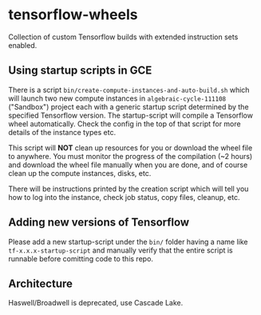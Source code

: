 # tensorflow-wheels

Collection of custom Tensorflow builds with extended instruction sets enabled.

## Using startup scripts in GCE

There is a script `bin/create-compute-instances-and-auto-build.sh` which will launch two new compute instances in `algebraic-cycle-111108` ("Sandbox") project each with a generic startup script determined by the specified Tensorflow version. The startup-script will compile a Tensorflow wheel automatically. Check the config in the top of that script for more details of the instance types etc.

This script will **NOT** clean up resources for you or download the wheel file to anywhere. You must monitor the progress of the compilation (~2 hours) and download the wheel file manually when you are done, and of course clean up the compute instances, disks, etc.

There will be instructions printed by the creation script which will tell you how to log into the instance, check job status, copy files, cleanup, etc.

## Adding new versions of Tensorflow

Please add a new startup-script under the `bin/` folder having a name like `tf-x.x.x-startup-script` and manually verify that the entire script is runnable before comitting code to this repo.

## Architecture

Haswell/Broadwell is deprecated, use Cascade Lake.
